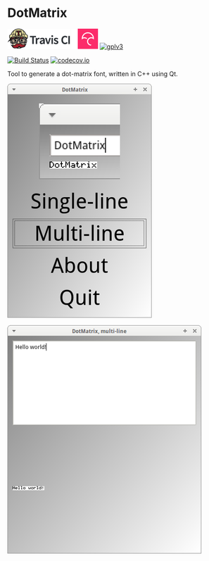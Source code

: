 # DotMatrix

[![Travis CI logo](TravisCI.png)](https://travis-ci.org)
![Whitespace](Whitespace.png)
[![Codecov logo](Codecov.png)](https://www.codecov.io)
[![gplv3](http://www.gnu.org/graphics/gplv3-88x31.png)](http://www.gnu.org/licenses/gpl.html)

[![Build Status](https://travis-ci.org/richelbilderbeek/DotMatrix.svg?branch=master)](https://travis-ci.org/richelbilderbeek/DotMatrix)
[![codecov.io](https://codecov.io/github/richelbilderbeek/DotMatrix/coverage.svg?branch=master)](https://codecov.io/github/richelbilderbeek/DotMatrix?branch=master)

Tool to generate a dot-matrix font, written in C++ using Qt.

![DotMatrix menu v3.0](Screenshots/DotMatrixMenu_3_0.png)

![DotMatrix v3.0](Screenshots/DotMatrix_3_0.png)
